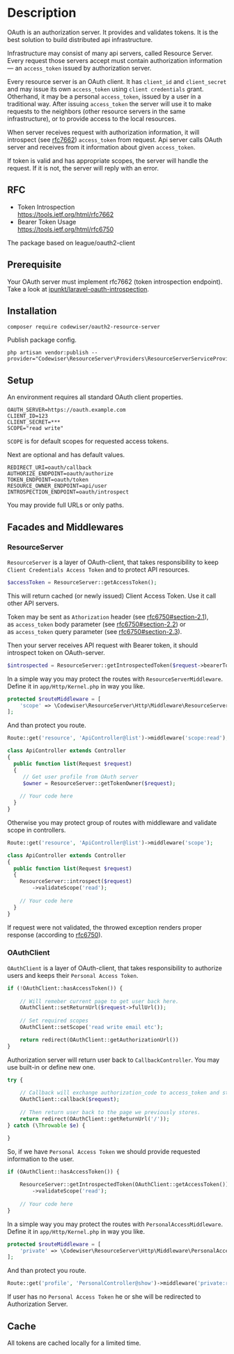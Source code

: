 # Description

OAuth is an authorization server. It provides and validates tokens. 
It is the best solution to build distributed api infrastructure.

Infrastructure may consist of many api servers, called Resource Server. 
Every request those servers accept must contain authorization information — an `access_token` issued by authorization server.

Every resource server is an OAuth client. It has `client_id` and `client_secret` 
and may issue its own `access_token` using `client credentials` grant. 
Otherhand, it may be a personal `access_token`, issued by a user in a traditional way. 
After issuing `access_token` the server will use it to make requests to the neighbors (other resource servers in the same infrastructure),
or to provide access to the local resources.

When server receives request with authorization information, 
it will introspect (see [rfc7662](https://tools.ietf.org/html/rfc7662)) `access_token` from request. 
Api server calls OAuth server and receives from it information about given `access_token`. 

If token is valid and has appropriate scopes, the server will handle the request. 
If it is not, the server will reply with an error.

## RFC

* Token Introspection   
  https://tools.ietf.org/html/rfc7662 
* Bearer Token Usage  
  https://tools.ietf.org/html/rfc6750
  
The package based on league/oauth2-client

## Prerequisite

Your OAuth server must implement rfc7662 (token introspection endpoint).
Take a look at [ipunkt/laravel-oauth-introspection](https://packagist.org/packages/ipunkt/laravel-oauth-introspection).

## Installation

```
composer require codewiser/oauth2-resource-server
```

Publish package config.

```
php artisan vendor:publish --provider="Codewiser\ResourceServer\Providers\ResourceServerServiceProvider"
```

## Setup

An environment requires all standard OAuth client properties.

```dotenv
OAUTH_SERVER=https://oauth.example.com
CLIENT_ID=123
CLIENT_SECRET=***
SCOPE="read write"
```

`SCOPE` is for default scopes for requested access tokens.

Next are optional and has default values.

```dotenv
REDIRECT_URI=oauth/callback
AUTHORIZE_ENDPOINT=oauth/authorize
TOKEN_ENDPOINT=oauth/token
RESOURCE_OWNER_ENDPOINT=api/user
INTROSPECTION_ENDPOINT=oauth/introspect
```

You may provide full URLs or only paths.

## Facades and Middlewares

### ResourceServer

`ResourceServer` is a layer of OAuth-client, 
that takes responsibility to keep `Client Credentials Access Token` 
and to protect API resources.

```php
$accessToken = ResourceServer::getAccessToken();
```

This will return cached (or newly issued) Client Access Token. 
Use it call other API servers.

Token may be sent as `Athorization` header 
(see [rfc6750#section-2.1](https://tools.ietf.org/html/rfc6750#section-2.1)),    
as `access_token` body parameter 
(see [rfc6750#section-2.2](https://tools.ietf.org/html/rfc6750#section-2.2)) or  
as `access_token` query parameter 
(see [rfc6750#section-2.3](https://tools.ietf.org/html/rfc6750#section-2.3)).

Then your server receives API request with Bearer token, 
it should introspect token on OAuth-server.

```php
$introspected = ResourceServer::getIntrospectedToken($request->bearerToken());
```

In a simple way you may protect the routes with `ResourceServerMiddleware`.
Define it in `app/Http/Kernel.php` in way you like.

```php
protected $routeMiddleware = [
    'scope' => \Codewiser\ResourceServer\Http\Middleware\ResourceServerMiddleware::class,
];
``` 

And than protect you route.

```php
Route::get('resource', 'ApiController@list')->middleware('scope:read');

class ApiController extends Controller
{
  public function list(Request $request)
  {
     // Get user profile from OAuth server
     $owner = ResourceServer::getTokenOwner($request);
    
    // Your code here
  }
}
```

Otherwise you may protect group of routes with middleware 
and validate scope in controllers.

```php
Route::get('resource', 'ApiController@list')->middleware('scope');

class ApiController extends Controller
{
  public function list(Request $request)
  {
    ResourceServer::introspect($request)
        ->validateScope('read');
    
    // Your code here
  }
}
```



If request were not validated, the throwed exception renders proper response 
(according to [rfc6750](https://tools.ietf.org/html/rfc6750)).

### OAuthClient

`OAuthClient` is a layer of OAuth-client, 
that takes responsibility to authorize users and keeps their `Personal Access Token`.

```php
if (!OAuthClient::hasAccessToken()) {
    
    // Will remeber current page to get user back here.
    OAuthClient::setReturnUrl($request->fullUrl());
    
    // Set required scopes
    OAuthClient::setScope('read write email etc');

    return redirect(OAuthClient::getAuthorizationUrl())
}
```

Authorization server will return user back to `CallbackController`. 
You may use built-in or define new one.

```php
try {
    
    // Callback will exchange authorization_code to access_token and stores it into session.
    OAuthClient::callback($request);
    
    // Then return user back to the page we previously stores.
    return redirect(OAuthClient::getReturnUrl('/'));
} catch (\Throwable $e) {

}
```

So, if we have `Personal Access Token` we should provide requested information to the user.

```php
if (OAuthClient::hasAccessToken()) {
    
    ResourceServer::getIntrospectedToken(OAuthClient::getAccessToken())
        ->validateScope('read');
    
    // Your code here
}
```

In a simple way you may protect the routes with `PersonalAccessMiddleware`.
Define it in `app/Http/Kernel.php` in way you like.

```php
protected $routeMiddleware = [
    'private' => \Codewiser\ResourceServer\Http\Middleware\PersonalAccessMiddleware::class,
];
``` 

And than protect you route.

```php
Route::get('profile', 'PersonalController@show')->middleware('private:read')
```

If user has no `Personal Access Token` he or she will be redirected to Authorization Server.

## Cache

All tokens are cached locally for a limited time.